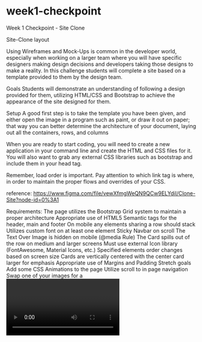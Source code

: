 # week1-checkpoint
Week 1 Checkpoint - Site Clone

Site-Clone
layout

Using Wireframes and Mock-Ups is common in the developer world, especially when working on a larger team where you will have specific designers making design decisions and developers taking those designs to make a reality. In this challenge students will complete a site based on a template provided to them by the design team.

Goals
Students will demonstrate an understanding of following a design provided for them, utilizing HTML/CSS and Bootstrap to achieve the appearance of the site designed for them.

Setup
A good first step is to take the template you have been given, and either open the image in a program such as paint, or draw it out on paper; that way you can better determine the architecture of your document, laying out all the containers, rows, and columns

When you are ready to start coding, you will need to create a new application in your command line and create the HTML and CSS files for it. You will also want to grab any external CSS libraries such as bootstrap and include them in your head tag.

Remember, load order is important. Pay attention to which link tag is where, in order to maintain the proper flows and overrides of your CSS.

reference: https://www.figma.com/file/vewXfmgWeQN9QCw9ELYdiI/Clone-Site?node-id=0%3A1

Requirements:
The page utilizes the Bootstrap Grid system to maintain a proper architecture
Appropriate use of HTML5 Semantic tags for the header, main and footer
On mobile any elements sharing a row should stack
Utilizes custom font on at least one element
Sticky Navbar on scroll
The Text Over Image is hidden on mobile (@media Rule)
The Card spills out of the row on medium and larger screens
Must use external Icon library (FontAwesome, Material Icons, etc.)
Specified elements order changes based on screen size
Cards are vertically centered with the center card larger for emphasis
Appropriate use of Margins and Padding
Stretch goals
Add some CSS Animations to the page
Utilize scroll to in page navigation
Swap one of your images for a <video>
